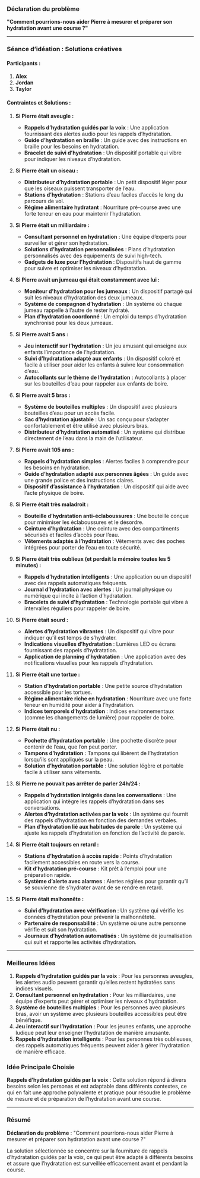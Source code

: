 ### Déclaration du problème

**"Comment pourrions-nous aider Pierre à mesurer et préparer son hydratation avant une course ?"**

---

### Séance d’idéation : Solutions créatives

#### Participants :
1. **Alex**
2. **Jordan**
3. **Taylor**

#### Contraintes et Solutions :

1. **Si Pierre était aveugle :**
   - **Rappels d’hydratation guidés par la voix** : Une application fournissant des alertes audio pour les rappels d’hydratation.
   - **Guide d’hydratation en braille** : Un guide avec des instructions en braille pour les besoins en hydratation.
   - **Bracelet de suivi d’hydratation** : Un dispositif portable qui vibre pour indiquer les niveaux d’hydratation.

2. **Si Pierre était un oiseau :**
   - **Distributeur d’hydratation portable** : Un petit dispositif léger pour que les oiseaux puissent transporter de l’eau.
   - **Stations d’hydratation** : Stations d’eau faciles d’accès le long du parcours de vol.
   - **Régime alimentaire hydratant** : Nourriture pré-course avec une forte teneur en eau pour maintenir l’hydratation.

3. **Si Pierre était un milliardaire :**
   - **Consultant personnel en hydratation** : Une équipe d’experts pour surveiller et gérer son hydratation.
   - **Solutions d’hydratation personnalisées** : Plans d’hydratation personnalisés avec des équipements de suivi high-tech.
   - **Gadgets de luxe pour l’hydratation** : Dispositifs haut de gamme pour suivre et optimiser les niveaux d’hydratation.

4. **Si Pierre avait un jumeau qui était constamment avec lui :**
   - **Moniteur d’hydratation pour les jumeaux** : Un dispositif partagé qui suit les niveaux d’hydratation des deux jumeaux.
   - **Système de compagnon d’hydratation** : Un système où chaque jumeau rappelle à l’autre de rester hydraté.
   - **Plan d’hydratation coordonné** : Un emploi du temps d’hydratation synchronisé pour les deux jumeaux.

5. **Si Pierre avait 5 ans :**
   - **Jeu interactif sur l’hydratation** : Un jeu amusant qui enseigne aux enfants l’importance de l’hydratation.
   - **Suivi d’hydratation adapté aux enfants** : Un dispositif coloré et facile à utiliser pour aider les enfants à suivre leur consommation d’eau.
   - **Autocollants sur le thème de l’hydratation** : Autocollants à placer sur les bouteilles d’eau pour rappeler aux enfants de boire.

6. **Si Pierre avait 5 bras :**
   - **Système de bouteilles multiples** : Un dispositif avec plusieurs bouteilles d’eau pour un accès facile.
   - **Sac d’hydratation ajustable** : Un sac conçu pour s’adapter confortablement et être utilisé avec plusieurs bras.
   - **Distributeur d’hydratation automatisé** : Un système qui distribue directement de l’eau dans la main de l’utilisateur.

7. **Si Pierre avait 105 ans :**
   - **Rappels d’hydratation simples** : Alertes faciles à comprendre pour les besoins en hydratation.
   - **Guide d’hydratation adapté aux personnes âgées** : Un guide avec une grande police et des instructions claires.
   - **Dispositif d’assistance à l’hydratation** : Un dispositif qui aide avec l’acte physique de boire.

8. **Si Pierre était très maladroit :**
   - **Bouteille d’hydratation anti-éclaboussures** : Une bouteille conçue pour minimiser les éclaboussures et le désordre.
   - **Ceinture d’hydratation** : Une ceinture avec des compartiments sécurisés et faciles d’accès pour l’eau.
   - **Vêtements adaptés à l’hydratation** : Vêtements avec des poches intégrées pour porter de l’eau en toute sécurité.

9. **Si Pierre était très oublieux (et perdait la mémoire toutes les 5 minutes) :**
   - **Rappels d’hydratation intelligents** : Une application ou un dispositif avec des rappels automatiques fréquents.
   - **Journal d’hydratation avec alertes** : Un journal physique ou numérique qui incite à l’action d’hydratation.
   - **Bracelets de suivi d’hydratation** : Technologie portable qui vibre à intervalles réguliers pour rappeler de boire.

10. **Si Pierre était sourd :**
    - **Alertes d’hydratation vibrantes** : Un dispositif qui vibre pour indiquer qu'il est temps de s’hydrater.
    - **Indications visuelles d’hydratation** : Lumières LED ou écrans fournissant des rappels d’hydratation.
    - **Application de planning d’hydratation** : Une application avec des notifications visuelles pour les rappels d’hydratation.

11. **Si Pierre était une tortue :**
    - **Station d’hydratation portable** : Une petite source d’hydratation accessible pour les tortues.
    - **Régime alimentaire riche en hydratation** : Nourriture avec une forte teneur en humidité pour aider à l’hydratation.
    - **Indices temporels d’hydratation** : Indices environnementaux (comme les changements de lumière) pour rappeler de boire.

12. **Si Pierre était nu :**
    - **Pochette d’hydratation portable** : Une pochette discrète pour contenir de l’eau, que l’on peut porter.
    - **Tampons d’hydratation** : Tampons qui libèrent de l’hydratation lorsqu’ils sont appliqués sur la peau.
    - **Solution d’hydratation portable** : Une solution légère et portable facile à utiliser sans vêtements.

13. **Si Pierre ne pouvait pas arrêter de parler 24h/24 :**
    - **Rappels d’hydratation intégrés dans les conversations** : Une application qui intègre les rappels d’hydratation dans ses conversations.
    - **Alertes d’hydratation activées par la voix** : Un système qui fournit des rappels d’hydratation en fonction des demandes verbales.
    - **Plan d’hydratation lié aux habitudes de parole** : Un système qui ajuste les rappels d’hydratation en fonction de l’activité de parole.

14. **Si Pierre était toujours en retard :**
    - **Stations d’hydratation à accès rapide** : Points d’hydratation facilement accessibles en route vers la course.
    - **Kit d’hydratation pré-course** : Kit prêt à l’emploi pour une préparation rapide.
    - **Système d’alerte avec alarmes** : Alertes réglées pour garantir qu’il se souvienne de s’hydrater avant de se rendre en retard.

15. **Si Pierre était malhonnête :**
    - **Suivi d’hydratation avec vérification** : Un système qui vérifie les données d’hydratation pour prévenir la malhonnêteté.
    - **Partenaire de responsabilité** : Un système où une autre personne vérifie et suit son hydratation.
    - **Journaux d’hydratation automatisés** : Un système de journalisation qui suit et rapporte les activités d’hydratation.

---

### Meilleures Idées

1. **Rappels d’hydratation guidés par la voix** : Pour les personnes aveugles, les alertes audio peuvent garantir qu’elles restent hydratées sans indices visuels.
2. **Consultant personnel en hydratation** : Pour les milliardaires, une équipe d’experts peut gérer et optimiser les niveaux d’hydratation.
3. **Système de bouteilles multiples** : Pour les personnes avec plusieurs bras, avoir un système avec plusieurs bouteilles accessibles peut être bénéfique.
4. **Jeu interactif sur l’hydratation** : Pour les jeunes enfants, une approche ludique peut leur enseigner l’hydratation de manière amusante.
5. **Rappels d’hydratation intelligents** : Pour les personnes très oublieuses, des rappels automatiques fréquents peuvent aider à gérer l’hydratation de manière efficace.

### Idée Principale Choisie

**Rappels d’hydratation guidés par la voix** : Cette solution répond à divers besoins selon les personas et est adaptable dans différents contextes, ce qui en fait une approche polyvalente et pratique pour résoudre le problème de mesure et de préparation de l’hydratation avant une course.

---

### Résumé

**Déclaration du problème** : "Comment pourrions-nous aider Pierre à mesurer et préparer son hydratation avant une course ?"

La solution sélectionnée se concentre sur la fourniture de rappels d’hydratation guidés par la voix, ce qui peut être adapté à différents besoins et assure que l’hydratation est surveillée efficacement avant et pendant la course.